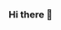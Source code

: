 ### Hi there 👋

<!--
**anutacom/anutacom** is a ✨ _special_ ✨ repository because its `README.md` (this file) appears on your GitHub profile.



- 🔭 I’m currently working on ...
- 🌱 I’m currently learning ...
- 💬 Ask me about ...
- ⚡ Fun fact: ...
-->
